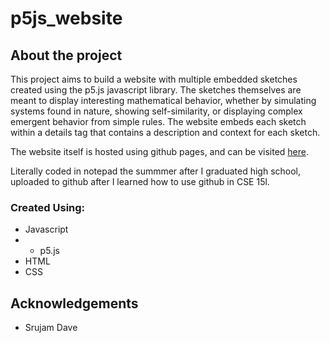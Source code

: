 # p5js_website

## About the project

This project aims to build a website with multiple embedded sketches created using the p5.js javascript library. The sketches themselves
are meant to display interesting mathematical behavior, whether by simulating systems found in nature, showing self-similarity, or displaying 
complex emergent behavior from simple rules. The website embeds each sketch within a details tag that contains a description and context for 
each sketch.

The website itself is hosted using github pages, and can be visited [here](https://srujamdave.github.io/p5js_website/sketches.html).

Literally coded in notepad the summmer after I graduated high school, uploaded to github after I learned how to use github in CSE 15l.

### Created Using:
 * Javascript
 * * p5.js
 * HTML
 * CSS

## Acknowledgements
 * Srujam Dave

